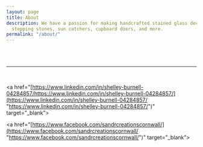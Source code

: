 ```yaml
---
layout: page
title: About
description: We have a passion for making handcrafted stained glass decor, including
  stepping stones, sun catchers, cupboard doors, and more.
permalink: "/about/"
---
```

<!--img class="col one right" src="/img/prof_pic.jpg"-->

<br/>
<!--p>Write your biography here.</p-->

<br/>
<hr/>
<br/>
<span class="contacticon center">

<a href="/contact"><i class="fa fa-envelope-square"></i></a>

<a href="[https://www.linkedin.com/in/shelley-burnell-04284857/https://www.linkedin.com/in/shelley-burnell-04284857/](https://www.linkedin.com/in/shelley-burnell-04284857/ "https://www.linkedin.com/in/shelley-burnell-04284857/")" target="_blank"><i class="fa fa-linkedin-square"></i></a> 

<a href="[https://www.facebook.com/sandrcreationscornwall/](https://www.facebook.com/sandrcreationscornwall/ "https://www.facebook.com/sandrcreationscornwall/")" target="_blank"><i class="fa fa-facebook-square"></i></a>

<!--a href="https://twitter.com" target="_blank"><i class="fa fa-twitter-square"></i></a--> </span>

<!--div class="col three caption">
You can even add a little note about which of these is the best way to reach you.
</div-->